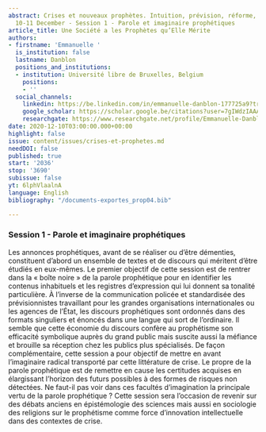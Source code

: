 ```yaml
---
abstract: Crises et nouveaux prophètes. Intuition, prévision, réforme, Paris IAS,
  10-11 December - Session 1 - Parole et imaginaire prophétiques
article_title: Une Société a les Prophètes qu’Elle Mérite
authors:
- firstname: 'Emmanuelle '
  is_institution: false
  lastname: Danblon
  positions_and_institutions:
  - institution: Université libre de Bruxelles, Belgium
    positions:
    - ''
  social_channels:
    linkedin: https://be.linkedin.com/in/emmanuelle-danblon-177725a9?trk=public_profile_samename-profile
    google_scholar: https://scholar.google.be/citations?user=7gIWdzIAAAAJ&hl=fr
    researchgate: https://www.researchgate.net/profile/Emmanuelle-Danblon
date: 2020-12-10T03:00:00.000+00:00
highlight: false
issue: content/issues/crises-et-prophetes.md
needDOI: false
published: true
start: '2036'
stop: '3690'
subissue: false
yt: 6lphVlaalnA
language: English
bibliography: "/documents-exportes_prop04.bib"

---
```

### Session 1 - Parole et imaginaire prophétiques

Les annonces prophétiques, avant de se réaliser ou d’être démenties, constituent d’abord un ensemble de textes et de discours qui méritent d’être étudiés en eux-mêmes. Le premier objectif de cette session est de rentrer dans la « boîte noire » de la parole prophétique pour en identifier les contenus inhabituels et les registres d’expression qui lui donnent sa tonalité particulière. À l’inverse de la communication policée et standardisée des prévisionnistes travaillant pour les grandes organisations internationales ou les agences de l’État, les discours prophétiques sont ordonnés dans des formats singuliers et énoncés dans une langue qui sort de l’ordinaire. Il semble que cette économie du discours confère au prophétisme son efficacité symbolique auprès du grand public mais suscite aussi la méfiance et brouille sa réception chez les publics plus spécialisés. De façon complémentaire, cette session a pour objectif de mettre en avant l’imaginaire radical transporté par cette littérature de crise. Le propre de la parole prophétique est de remettre en cause les certitudes acquises en élargissant l’horizon des futurs possibles à des formes de risques non détectées. Ne faut-il pas voir dans ces facultés d’imagination la principale vertu de la parole prophétique ? Cette session sera l’occasion de revenir sur des débats anciens en épistémologie des sciences mais aussi en sociologie des religions sur le prophétisme comme force d’innovation intellectuelle dans des contextes de crise.

<Youtube yt="6lphVlaalnA" caption="Une société a les prophètes qu’elle mérite" start="2036" stop="3690"></Youtube>